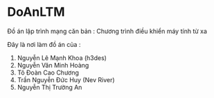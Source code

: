 # DoAnLTM
Đồ án lập trình mạng căn bản : Chương trình điều khiển máy tính từ xa

Đây là nơi làm đồ án của :
  1. Nguyễn Lê Mạnh Khoa (h3des)
  2. Nguyễn Văn Minh Hoàng 
  3. Tô Đoàn Cao Chương
  4. Trần Nguyễn Đức Huy (Nev River)
  5. Nguyễn Thị Trường An
